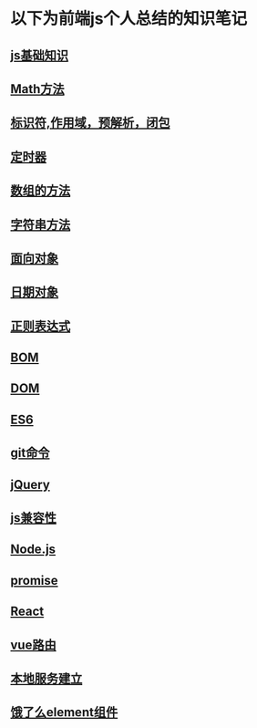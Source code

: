 # 以下为前端js个人总结的知识笔记

## [js基础知识](./js-note/js基础知识.md)
## [Math方法](./js-note/Math方法.md)
## [标识符,作用域，预解析，闭包](./js-note/标识符-作用域-预解析-闭包.md)
## [定时器](./js-note/定时器.md)
## [数组的方法](./js-note/数组的方法.md)
## [字符串方法](./js-note/字符串方法.md)
## [面向对象](./js-note/面向对象.md)
## [日期对象](./js-note/日期对象.md)
## [正则表达式](./js-note/正则表达式.md)
## [BOM](./js-note/BOM.md)
## [DOM](./js-note/DOM.md)
## [ES6](./js-note/ES6.md)
## [git命令](./js-note/git命令.md)
## [jQuery](./js-note/jQuery.md)
## [js兼容性](./js-note/js兼容性.md)
## [Node.js](./js-note/Node.js.md)
## [promise](./js-note/promise.md)
## [React](./js-note/React.md)
## [vue路由](./js-note/vue路由.md)
## [本地服务建立](./js-note/本地服务建立.md)
## [饿了么element组件](./js-note/饿了么element组件.md)
